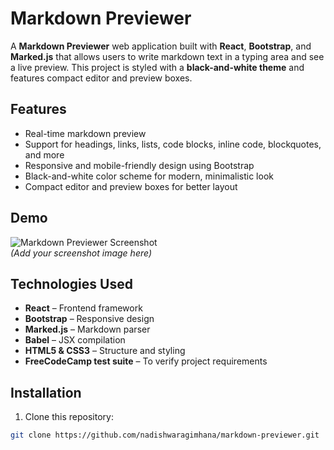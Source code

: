 # Markdown Previewer

A **Markdown Previewer** web application built with **React**, **Bootstrap**, and **Marked.js** that allows users to write markdown text in a typing area and see a live preview. This project is styled with a **black-and-white theme** and features compact editor and preview boxes.

## Features

- Real-time markdown preview
- Support for headings, links, lists, code blocks, inline code, blockquotes, and more
- Responsive and mobile-friendly design using Bootstrap
- Black-and-white color scheme for modern, minimalistic look
- Compact editor and preview boxes for better layout

## Demo

![Markdown Previewer Screenshot](screenshot.png)  
*(Add your screenshot image here)*

## Technologies Used

- **React** – Frontend framework
- **Bootstrap** – Responsive design
- **Marked.js** – Markdown parser
- **Babel** – JSX compilation
- **HTML5 & CSS3** – Structure and styling
- **FreeCodeCamp test suite** – To verify project requirements

## Installation

1. Clone this repository:

```bash
git clone https://github.com/nadishwaragimhana/markdown-previewer.git
